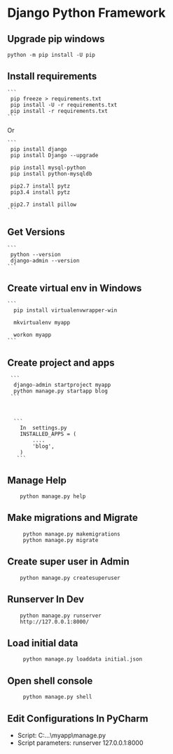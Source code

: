 
# Django Python Framework

## Upgrade pip windows
```
python -m pip install -U pip
```


## Install requirements

    ```
     pip freeze > requirements.txt
     pip install -U -r requirements.txt
     pip install -r requirements.txt
    ```


 Or

    ```
     pip install django
     pip install Django --upgrade

     pip install mysql-python
     pip install python-mysqldb

     pip2.7 install pytz
     pip3.4 install pytz

     pip2.7 install pillow
    ```




## Get Versions
    ```
     python --version
     django-admin --version
    ```



## Create virtual env in Windows

    ```
      pip install virtualenvwrapper-win

      mkvirtualenv myapp

      workon myapp
    ```


## Create project and apps


     ```
      django-admin startproject myapp
      python manage.py startapp blog
     ```



	  ```
        In  settings.py
        INSTALLED_APPS = (
            ....
            'blog',
        )
       ```


## Manage Help


   ```
       python manage.py help
   ```

## Make migrations and Migrate


  ```
       python manage.py makemigrations
       python manage.py migrate
  ```


## Create super user in Admin


   ```
       python manage.py createsuperuser
   ```


## Runserver In Dev


   ```
       python manage.py runserver
       http://127.0.0.1:8000/
   ```

## Load initial data

   ```
        python manage.py loaddata initial.json
   ```

## Open shell console

   ```
        python manage.py shell
   ```


## Edit Configurations In PyCharm

  * Script:                 C:\...\myapp\manage.py
  * Script parameters:     runserver 127.0.0.1:8000

